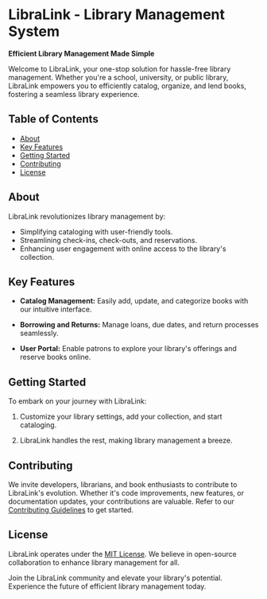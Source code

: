 # LibraLink - Library Management System


**Efficient Library Management Made Simple**

Welcome to LibraLink, your one-stop solution for hassle-free library management. Whether you're a school, university, or public library, LibraLink empowers you to efficiently catalog, organize, and lend books, fostering a seamless library experience.

## Table of Contents
- [About](#about)
- [Key Features](#key-features)
- [Getting Started](#getting-started)
- [Contributing](#contributing)
- [License](#license)

## About

LibraLink revolutionizes library management by:

- Simplifying cataloging with user-friendly tools.
- Streamlining check-ins, check-outs, and reservations.
- Enhancing user engagement with online access to the library's collection.

## Key Features

- **Catalog Management:** Easily add, update, and categorize books with our intuitive interface.

- **Borrowing and Returns:** Manage loans, due dates, and return processes seamlessly.

- **User Portal:** Enable patrons to explore your library's offerings and reserve books online.

## Getting Started

To embark on your journey with LibraLink:

1. Customize your library settings, add your collection, and start cataloging.

2. LibraLink handles the rest, making library management a breeze.

## Contributing

We invite developers, librarians, and book enthusiasts to contribute to LibraLink's evolution. Whether it's code improvements, new features, or documentation updates, your contributions are valuable. Refer to our [Contributing Guidelines](CONTRIBUTING.md) to get started.

## License

LibraLink operates under the [MIT License](LICENSE.md). We believe in open-source collaboration to enhance library management for all.


Join the LibraLink community and elevate your library's potential. Experience the future of efficient library management today.

